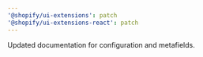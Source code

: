 ```yaml
---
'@shopify/ui-extensions': patch
'@shopify/ui-extensions-react': patch
---
```


Updated documentation for configuration and metafields.
